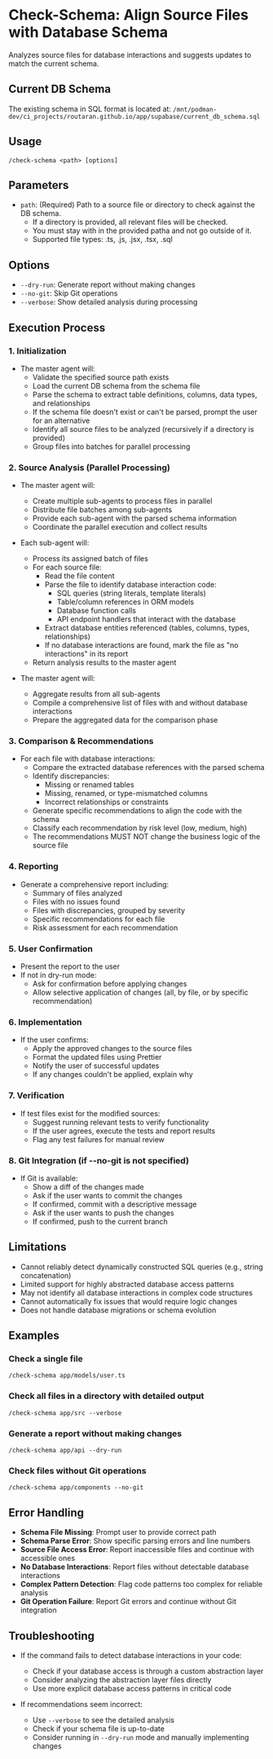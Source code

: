 # Check-Schema: Align Source Files with Database Schema

Analyzes source files for database interactions and suggests updates to match the current schema.

## Current DB Schema

The existing schema in SQL format is located at: `/mnt/podman-dev/ci_projects/routaran.github.io/app/supabase/current_db_schema.sql`

## Usage

`/check-schema <path> [options]`

## Parameters

- `path`: (Required) Path to a source file or directory to check against the DB schema.
    - If a directory is provided, all relevant files will be checked.
    - You must stay with in the provided patha and not go outside of it.
    - Supported file types: .ts, .js, .jsx, .tsx, .sql

## Options

- `--dry-run`: Generate report without making changes
- `--no-git`: Skip Git operations
- `--verbose`: Show detailed analysis during processing

## Execution Process

### 1. Initialization

- The master agent will:
    - Validate the specified source path exists
    - Load the current DB schema from the schema file
    - Parse the schema to extract table definitions, columns, data types, and relationships
    - If the schema file doesn't exist or can't be parsed, prompt the user for an alternative
    - Identify all source files to be analyzed (recursively if a directory is provided)
    - Group files into batches for parallel processing

### 2. Source Analysis (Parallel Processing)

- The master agent will:
    - Create multiple sub-agents to process files in parallel
    - Distribute file batches among sub-agents
    - Provide each sub-agent with the parsed schema information
    - Coordinate the parallel execution and collect results

- Each sub-agent will:
    - Process its assigned batch of files
    - For each source file:
        - Read the file content
        - Parse the file to identify database interaction code:
            - SQL queries (string literals, template literals)
            - Table/column references in ORM models
            - Database function calls
            - API endpoint handlers that interact with the database
        - Extract database entities referenced (tables, columns, types, relationships)
        - If no database interactions are found, mark the file as "no interactions" in its report
    - Return analysis results to the master agent

- The master agent will:
    - Aggregate results from all sub-agents
    - Compile a comprehensive list of files with and without database interactions
    - Prepare the aggregated data for the comparison phase

### 3. Comparison & Recommendations

- For each file with database interactions:
    - Compare the extracted database references with the parsed schema
    - Identify discrepancies:
        - Missing or renamed tables
        - Missing, renamed, or type-mismatched columns
        - Incorrect relationships or constraints
    - Generate specific recommendations to align the code with the schema
    - Classify each recommendation by risk level (low, medium, high)
    - The recommendations MUST NOT change the business logic of the source file

### 4. Reporting

- Generate a comprehensive report including:
    - Summary of files analyzed
    - Files with no issues found
    - Files with discrepancies, grouped by severity
    - Specific recommendations for each file
    - Risk assessment for each recommendation

### 5. User Confirmation

- Present the report to the user
- If not in dry-run mode:
    - Ask for confirmation before applying changes
    - Allow selective application of changes (all, by file, or by specific recommendation)

### 6. Implementation

- If the user confirms:
    - Apply the approved changes to the source files
    - Format the updated files using Prettier
    - Notify the user of successful updates
    - If any changes couldn't be applied, explain why

### 7. Verification

- If test files exist for the modified sources:
    - Suggest running relevant tests to verify functionality
    - If the user agrees, execute the tests and report results
    - Flag any test failures for manual review

### 8. Git Integration (if --no-git is not specified)

- If Git is available:
    - Show a diff of the changes made
    - Ask if the user wants to commit the changes
    - If confirmed, commit with a descriptive message
    - Ask if the user wants to push the changes
    - If confirmed, push to the current branch

## Limitations

- Cannot reliably detect dynamically constructed SQL queries (e.g., string concatenation)
- Limited support for highly abstracted database access patterns
- May not identify all database interactions in complex code structures
- Cannot automatically fix issues that would require logic changes
- Does not handle database migrations or schema evolution

## Examples

### Check a single file

`/check-schema app/models/user.ts`

### Check all files in a directory with detailed output

`/check-schema app/src --verbose`

### Generate a report without making changes

`/check-schema app/api --dry-run`

### Check files without Git operations

`/check-schema app/components --no-git`

## Error Handling

- **Schema File Missing**: Prompt user to provide correct path
- **Schema Parse Error**: Show specific parsing errors and line numbers
- **Source File Access Error**: Report inaccessible files and continue with accessible ones
- **No Database Interactions**: Report files without detectable database interactions
- **Complex Pattern Detection**: Flag code patterns too complex for reliable analysis
- **Git Operation Failure**: Report Git errors and continue without Git integration

## Troubleshooting

- If the command fails to detect database interactions in your code:
    - Check if your database access is through a custom abstraction layer
    - Consider analyzing the abstraction layer files directly
    - Use more explicit database access patterns in critical code

- If recommendations seem incorrect:
    - Use `--verbose` to see the detailed analysis
    - Check if your schema file is up-to-date
    - Consider running in `--dry-run` mode and manually implementing changes
